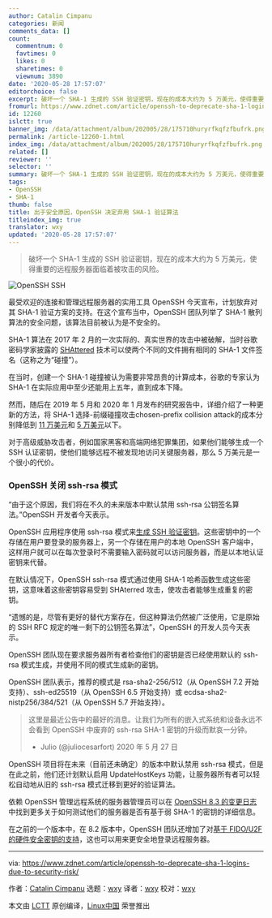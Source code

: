 ```yaml
---
author: Catalin Cimpanu
categories: 新闻
comments_data: []
count:
  commentnum: 0
  favtimes: 0
  likes: 0
  sharetimes: 0
  viewnum: 3890
date: '2020-05-28 17:57:07'
editorchoice: false
excerpt: 破坏一个 SHA-1 生成的 SSH 验证密钥，现在的成本大约为 5 万美元，使得重要的远程服务器面临着被攻击的风险。
fromurl: https://www.zdnet.com/article/openssh-to-deprecate-sha-1-logins-due-to-security-risk/
id: 12260
islctt: true
banner_img: /data/attachment/album/202005/28/175710huryrfkqfzfbufrk.png
permalink: /article-12260-1.html
index_img: /data/attachment/album/202005/28/175710huryrfkqfzfbufrk.png.thumb.jpg
related: []
reviewer: ''
selector: ''
summary: 破坏一个 SHA-1 生成的 SSH 验证密钥，现在的成本大约为 5 万美元，使得重要的远程服务器面临着被攻击的风险。
tags:
- OpenSSH
- SHA-1
thumb: false
title: 出于安全原因，OpenSSH 决定弃用 SHA-1 验证算法
titleindex_img: true
translator: wxy
updated: '2020-05-28 17:57:07'
---
```



> 
> 破坏一个 SHA-1 生成的 SSH 验证密钥，现在的成本大约为 5 万美元，使得重要的远程服务器面临着被攻击的风险。
> 
> 
> 


![OpenSSH SSH](/data/attachment/album/202005/28/175710huryrfkqfzfbufrk.png)


最受欢迎的连接和管理远程服务器的实用工具 OpenSSH 今天宣布，计划放弃对其 SHA-1 验证方案的支持。在这个宣布当中，OpenSSH 团队列举了 SHA-1 散列算法的安全问题，该算法目前被认为是不安全的。


SHA-1 算法在 2017 年 2 月的一次实际的、真实世界的攻击中被破解，当时谷歌密码学家披露的 [SHAttered](https://shattered.it/) 技术可以使两个不同的文件拥有相同的 SHA-1 文件签名（这称之为“碰撞”）。


在当时，创建一个 SHA-1 碰撞被认为需要非常昂贵的计算成本，谷歌的专家认为 SHA-1 在实际应用中至少还能用上五年，直到成本下降。


然而，随后在 2019 年 5 月和 2020 年 1 月发布的研究报告中，详细介绍了一种更新的方法，将 SHA-1 选择-前缀碰撞攻击chosen-prefix collision attack的成本分别降低到 [11 万美元](https://www.zdnet.com/article/sha-1-collision-attacks-are-now-actually-practical-and-a-looming-danger/)和 [5 万美元](https://eprint.iacr.org/2020/014.pdf)以下。


对于高级威胁攻击者，例如国家黑客和高端网络犯罪集团，如果他们能够生成一个 SSH 认证密钥，使他们能够远程不被发现地访问关键服务器，那么 5 万美元是一个很小的代价。


### OpenSSH 关闭 ssh-rsa 模式


“由于这个原因，我们将在不久的未来版本中默认禁用 ssh-rsa 公钥签名算法。”OpenSSH 开发者今天表示。


OpenSSH 应用程序使用 ssh-rsa 模式来[生成 SSH 验证密钥](https://www.ssh.com/ssh/public-key-authentication)。这些密钥中的一个存储在用户要登录的服务器上，另一个存储在用户的本地 OpenSSH 客户端中，这样用户就可以在每次登录时不需要输入密码就可以访问服务器，而是以本地认证密钥来代替。


在默认情况下，OpenSSH ssh-rsa 模式通过使用 SHA-1 哈希函数生成这些密钥，这意味着这些密钥容易受到 SHAterred 攻击，使攻击者能够生成重复的密钥。


“遗憾的是，尽管有更好的替代方案存在，但这种算法仍然被广泛使用，它是原始的 SSH RFC 规定的唯一剩下的公钥签名算法”，OpenSSH 的开发人员今天表示。


OpenSSH 团队现在要求服务器所有者检查他们的密钥是否已经使用默认的 ssh-rsa 模式生成，并使用不同的模式生成新的密钥。


OpenSSH 团队表示，推荐的模式是 rsa-sha2-256/512（从 OpenSSH 7.2 开始支持）、ssh-ed25519（从 OpenSSH 6.5 开始支持）或 ecdsa-sha2-nistp256/384/521（从 OpenSSH 5.7 开始支持）。



> 
> 这里是最近公告中的最好的消息。让我们为所有的嵌入式系统和设备永远不会看到 OpenSSH 中废弃的 ssh-rsa SHA-1 密钥的升级而默哀一分钟。
> 
> 
> - Julio (@juliocesarfort) 2020 年 5 月 27 日
> 
> 
> 


OpenSSH 项目将在未来（目前还未确定）的版本中默认禁用 ssh-rsa 模式，但是在此之前，他们还计划默认启用 UpdateHostKeys 功能，让服务器所有者可以轻松自动地从旧的 ssh-rsa 模式迁移到更好的验证算法。


依赖 OpenSSH 管理远程系统的服务器管理员可以在 [OpenSSH 8.3 的变更日志](http://www.openssh.com/txt/release-8.3)中找到更多关于如何测试他们的服务器是否有基于弱 SHA-1 的密钥的详细信息。


在之前的一个版本中，在 8.2 版本中，OpenSSH 团队还增加了对[基于 FIDO/U2F 的硬件安全密钥的支持](https://www.zdnet.com/article/openssh-adds-support-for-fidou2f-security-keys/)，这也可以用来更安全地登录远程服务器。




---


via: <https://www.zdnet.com/article/openssh-to-deprecate-sha-1-logins-due-to-security-risk/>


作者：[Catalin Cimpanu](https://www.zdnet.com/meet-the-team/us/catalin.cimpanu/) 选题：[wxy](https://github.com/wxy) 译者：[wxy](https://github.com/wxy) 校对：[wxy](https://github.com/wxy)


本文由 [LCTT](https://github.com/LCTT/TranslateProject) 原创编译，[Linux中国](/article-12257-1.html) 荣誉推出